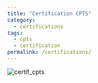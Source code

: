 ```yaml
---
title: "Certification CPTS"
category:
  - certifications
tags:
  - cpts
  - certification
permalink: /certifications/
---
```


![certif_cpts](../assets/certif_cpts.png)
